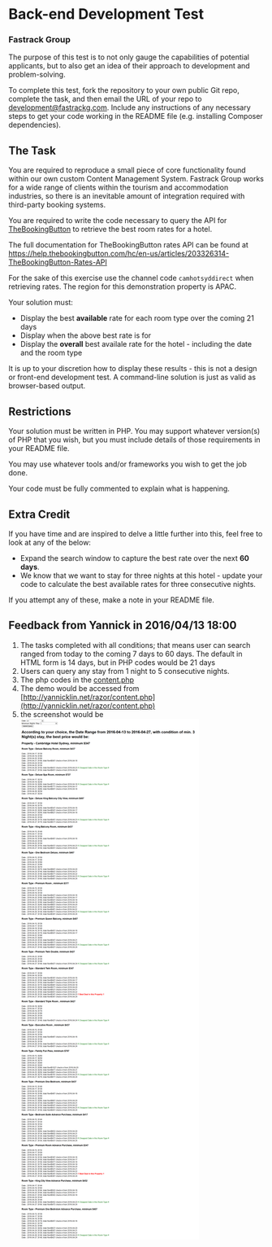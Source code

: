 # Back-end Development Test

### Fastrack Group

The purpose of this test is to not only gauge the capabilities of potential applicants, but to also get an idea of their approach to development and problem-solving.

To complete this test, fork the repository to your own public Git repo, complete the task, and then email the URL of your repo to development@fastrackg.com.  Include any instructions of any necessary steps to get your code working in the README file (e.g. installing Composer dependencies).

## The Task

You are required to reproduce a small piece of core functionality found within our own custom Content Management System.  Fastrack Group works for a wide range of clients within the tourism and accommodation industries, so there is an inevitable amount of integration required with third-party booking systems.

You are required to write the code necessary to query the API for [TheBookingButton](http://www.siteminder.com/the-booking-button/) to retrieve the best room rates for a hotel.

The full documentation for TheBookingButton rates API can be found at https://help.thebookingbutton.com/hc/en-us/articles/203326314-TheBookingButton-Rates-API

For the sake of this exercise use the channel code `camhotsyddirect` when retrieving rates.  The region for this demonstration property is APAC.

Your solution must:
* Display the best **available** rate for each room type over the coming 21 days
* Display when the above best rate is for
* Display the **overall** best availale rate for the hotel - including the date and the room type

It is up to your discretion how to display these results - this is not a design or front-end development test.  A command-line solution is just as valid as browser-based output.

## Restrictions

Your solution must be written in PHP.  You may support whatever version(s) of PHP that you wish, but you must include details of those requirements in your README file.

You may use whatever tools and/or frameworks you wish to get the job done.

Your code must be fully commented to explain what is happening.

## Extra Credit

If you have time and are inspired to delve a little further into this, feel free to look at any of the below:
* Expand the search window to capture the best rate over the next **60 days**.
* We know that we want to stay for three nights at this hotel - update your code to calculate the best available rates for three consecutive nights.

If you attempt any of these, make a note in your README file.


## Feedback from Yannick in 2016/04/13 18:00
1. The tasks completed with all conditions; that means user can search ranged from today to the coming 7 days to 60 days. The default in HTML form is 14 days, but in PHP codes would be 21 days
2. Users can query any stay from 1 night to 5 consecutive nights.
3. The php codes in the [content.php](content.php)
4. The demo would be accessed from [http://yannicklin.net/razor/content.php](http://yannicklin.net/razor/content.php)
5. the screenshot would be ![execution-screenshot-alt](screenshot.png)


